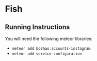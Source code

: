 # Fish

## Running Instructions
You will need the following meteor libraries:
- `meteor add bozhao:accounts-instagram`
- `meteor add service-configuration`